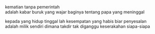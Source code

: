 kematian tanpa pemerintah  
adalah kabar buruk yang wajar
baginya tentang papa yang meninggal

kepada yang hidup tinggal lah kesempatan yang habis
biar penyesalan adalah milik sendiri
dimana takdir tak diganggu keserakahan siapa-siapa